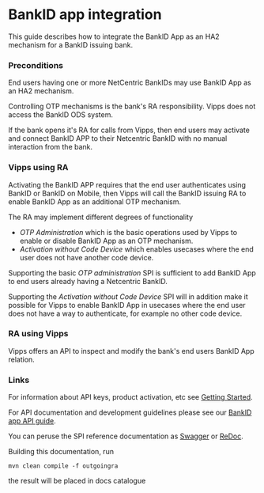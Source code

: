 # BankID app integration
This guide describes how to integrate the BankID App as an HA2 mechanism for a BankID issuing bank.

### Preconditions
End users having one or more NetCentric BankIDs may use BankID App as an HA2 mechanism.

Controlling OTP mechanisms is the bank's RA responsibility. Vipps does not access the BankID ODS system.

If the bank opens it's RA for calls from Vipps, then end users may activate and connect BankID APP 
to their Netcentric BankID with no manual interaction from the bank. 

### Vipps using RA

Activating the BankID APP requires that the end user authenticates using BankID or BankID on Mobile, then Vipps 
will call the BankID issuing RA to enable BankID App as an additional OTP mechanism.

The RA may implement different degrees of functionality  
* _OTP Administration_ which is the basic operations used by Vipps to enable or disable BankID App as an OTP mechanism.
* _Activation without Code Device_ which enables usecases where the end user does not have another code device.   

Supporting the basic _OTP administration_ SPI is sufficient to add BankID App to end users already having a Netcentric BankID.

Supporting the _Activation without Code Device_ SPI will in addition make it possible for Vipps to enable BankID App 
in usecases where the end user does not have a way to authenticate, for example no other code device.

### RA using Vipps 

Vipps offers an API to inspect and modify the bank's end users BankID App relation.     
  
### Links
  
For information about API keys, product activation, etc see [Getting Started](../master/bankid-app-getting-started.md).

For API documentation and development guidelines please see our [BankID app API guide](../master/bankid-app-api.md).

You can peruse the SPI reference documentation as [Swagger](https://vippsas.github.io/bankid-app-activation-spi/) or [ReDoc](https://vippsas.github.io/bankid-app-activation-spi/redoc.html).

Building this documentation, run 

`mvn clean compile -f outgoingra`

the result will be placed in docs catalogue 
